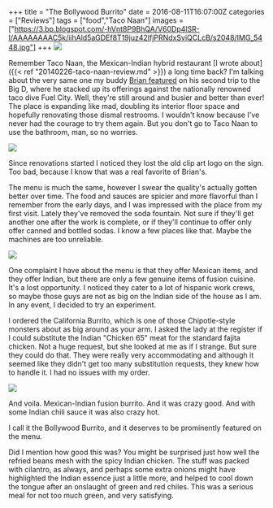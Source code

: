 +++
title = "The Bollywood Burrito"
date = 2016-08-11T16:07:00Z
categories = ["Reviews"]
tags = ["food","Taco Naan"]
images = ["https://3.bp.blogspot.com/-hVnt8P9BhQA/V60Dp4lSR-I/AAAAAAAAC5k/iihAld5aGDEf8T19juz42IfjPRNdxSviQCLcB/s2048/IMG_5448.jpg"]
+++
![](https://1.bp.blogspot.com/-Sq3xak90kZg/V6zwoaw0I7I/AAAAAAAAC40/evK2MCidSAEDtEYEMePNyQVFAWYgzkF1QCLcB/s2048/IMG_5441.jpg)

Remember Taco Naan, the Mexican-Indian hybrid restaurant [I wrote about]({{< ref "20140226-taco-naan-review.md" >}}) a long time back? I'm talking about the very same one my buddy [Brian featured](http://www.reviewtheworld.com/2015/03/texas-taco-challenge-taco-naan-vs-fuel.html) on his second trip to the Big D, where he stacked up its offerings against the nationally renowned taco dive Fuel City. Well, they're still around and busier and better than ever! The place is expanding like mad, doubling its interior floor space and hopefully renovating those dismal restrooms. I wouldn't know because I've never had the courage to try them again. But you don't go to Taco Naan to use the bathroom, man, so no worries.

<!--more-->

![](https://2.bp.blogspot.com/-zKzERafMksM/V6z_YT51uKI/AAAAAAAAC5M/4DmGbkbgiZIq01Grv90h9ttpCA13HhrOQCLcB/s2048/images.jpeg)

Since renovations started I noticed they lost the old clip art logo on the sign. Too bad, because I know that was a real favorite of Brian's.

The menu is much the same, however I swear the quality's actually gotten better over time. The food and sauces are spicier and more flavorful than I remember from the early days, and I was impressed with the place from my first visit. Lately they've removed the soda fountain. Not sure if they'll get another one after the work is complete, or if they'll continue to offer only offer canned and bottled sodas. I know a few places like that. Maybe the machines are too unreliable. 

![](https://1.bp.blogspot.com/-SZVByTuJkhM/V60A3gxetnI/AAAAAAAAC5Y/psbkNyUYJqoTp_S6kamFTBb0KmVL7SbSwCLcB/s2048/IMG_5442.jpg)

One complaint I have about the menu is that they offer Mexican items, and they offer Indian, but there are only a few genuine items of fusion cuisine. It's a lost opportunity. I noticed they cater to a lot of hispanic work crews, so maybe those guys are not as big on the Indian side of the house as I am. In any event, I decided to try an experiment.

I ordered the California Burrito, which is one of those Chipotle-style monsters about as big around as your arm. I asked the lady at the register if I could substitute the Indian "Chicken 65" meat for the standard fajita chicken. Not a huge request, but she looked at me as if I strange. But sure they could do that. They were really very accommodating and although it seemed like they didn't get too many substitution requests, they knew how to handle it. I had no issues with my order.

![](https://3.bp.blogspot.com/-hVnt8P9BhQA/V60Dp4lSR-I/AAAAAAAAC5k/iihAld5aGDEf8T19juz42IfjPRNdxSviQCLcB/s2048/IMG_5448.jpg)

And voila. Mexican-Indian fusion burrito. And it was crazy good. And with some Indian chili sauce it was also crazy hot. 

I call it the Bollywood Burrito, and it deserves to be prominently featured on the menu.

Did I mention how good this was? You might be surprised just how well the refried beans mesh with the spicy Indian chicken. The stuff was packed with cilantro, as always, and perhaps some extra onions might have highlighted the Indian essence just a little more, and helped to cool down the tongue after an onslaught of green and red chiles. This was a serious meal for not too much green, and very satisfying.
